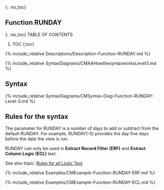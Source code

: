 {: .no_toc}
## Function RUNDAY 

{: .no_toc}
TABLE OF CONTENTS 
1. TOC
{:toc}  

{% include_relative Descriptions/Description-Function-RUNDAY.md %}

{% include_relative SyntaxDiagrams/CMAAHowthesyntaxworksLevel3.md %}

## Syntax 

{% include_relative SyntaxDiagrams/CMSyntax-Diag-Function-RUNDAY-Level-3.md %}

## Rules for the syntax

The parameter for RUNDAY is a number of days to add or subtract from the default RUNDAY. For example, RUNDAY\(-5\) provides the day five days before the date the view is run.

RUNDAY can only be used in **Extract Record Filter (ERF)** and **Extract Column Logic (ECL)** text.

See also topic: [Rules for all Logic Text](../../Workbench/RulesforallLogicText.md) 

{% include_relative Examples/CMExample-Function-RUNDAY-ERF.md %} 

{% include_relative Examples/CMExample-Function-RUNDAY-ECL.md %} 
